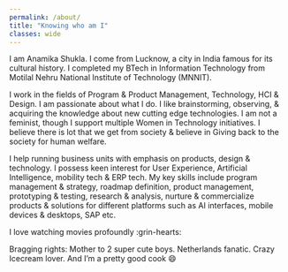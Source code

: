 ```yaml
---
permalink: /about/
title: "Knowing who am I"
classes: wide
---
```


I am Anamika Shukla. I come from Lucknow, a city in India famous for its cultural history. I completed my BTech in Information Technology from Motilal Nehru National Institute of Technology (MNNIT).

I work in the fields of Program & Product Management, Technology, HCI & Design. I am passionate about what I do. I like brainstorming, observing, & acquiring the knowledge about new cutting edge technologies. I am not a feminist, though I support multiple Women in Technology initiatives. I believe there is lot that we get from society & believe in Giving back to the society for human welfare.

I help running business units with emphasis on products, design & technology. I possess keen interest for User Experience, Artificial Intelligence, mobility tech & ERP tech. My key skills include program management & strategy, roadmap definition, product management, prototyping & testing, research & analysis, nurture & commercialize products & solutions for different platforms such as AI interfaces, mobile devices & desktops, SAP etc.

I love watching movies profoundly :grin-hearts:

Bragging rights: Mother to 2 super cute boys. Netherlands fanatic. Crazy Icecream lover. And I’m a pretty good cook :smile:
